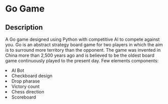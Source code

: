 # Go Game

## Description
<p> A Go game designed using Python with competitive AI to compete against you.
Go is an abstract strategy board game for two players in which the aim is to surround more territory than the opponent.
The game was invented in China more than 2,500 years ago and is believed to be the oldest board game continuously played to the present day.
Few elements components:</p>
<li>AI Bot</li>
<li>Checkboard design</li>
<li>Drop pharase</li>
<li>Victory count</li>
<li>Chess direction</li>
<li>Scoreboard</li>

